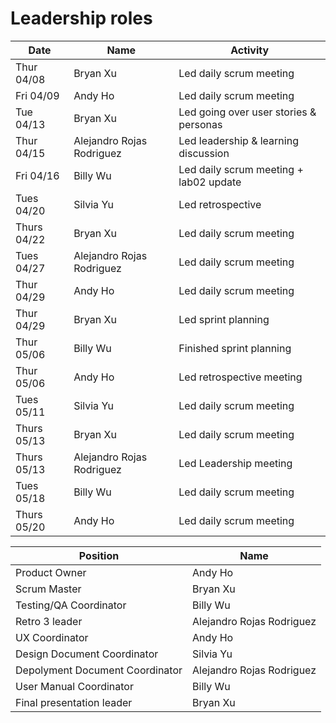 # Leadership roles

| Date      | Name              | Activity                                               |
|-----------|-------------------|--------------------------------------------------------|
| Thur 04/08| Bryan Xu     | Led daily scrum meeting                      | 
| Fri 04/09 | Andy Ho  | Led daily scrum meeting      | 
| Tue 04/13 | Bryan Xu       | Led going over user stories & personas                                  | 
| Thur 04/15 | Alejandro Rojas Rodriguez       | Led leadership & learning discussion                                  |
| Fri 04/16 | Billy Wu       | Led daily scrum meeting + lab02 update                                  |
| Tues 04/20 | Silvia Yu       | Led retrospective                                  |
| Thurs 04/22 | Bryan Xu       | Led daily scrum meeting                                  |
| Tues 04/27 | Alejandro Rojas Rodriguez         | Led daily scrum meeting                                  |
| Thur 04/29| Andy Ho     | Led daily scrum meeting                      | 
| Thur 04/29| Bryan Xu    | Led sprint planning                      | 
| Thur 05/06| Billy Wu    | Finished sprint planning                 | 
| Thur 05/06| Andy Ho    | Led retrospective meeting                 | 
| Tues 05/11| Silvia Yu    | Led daily scrum meeting                 | 
| Thurs 05/13| Bryan Xu    | Led daily scrum meeting                 | 
| Thurs 05/13| Alejandro Rojas Rodriguez | Led Leadership meeting |
| Tues 05/18| Billy Wu | Led daily scrum meeting |
| Thurs 05/20| Andy Ho | Led daily scrum meeting |


| Position      | Name              | 
|-----------|-------------------|
| Product Owner| Andy Ho     | 
| Scrum Master | Bryan Xu  | 
| Testing/QA Coordinator |    Billy Wu    | 
| Retro 3 leader | Alejandro Rojas Rodriguez       |                                   
| UX Coordinator | Andy Ho       | 
| Design Document Coordinator | Silvia Yu       | 
| Depolyment Document Coordinator | Alejandro Rojas Rodriguez       |
| User Manual Coordinator | Billy Wu         | 
| Final presentation leader| Bryan Xu     | 


